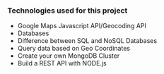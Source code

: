 ### Technologies used for this project

- Google Maps Javascript API/Geocoding API
- Databases
- Difference between SQL and NoSQL Databases
- Query data based on Geo Coordinates
- Create your own MongoDB Cluster
- Build a REST API with NODE.js
